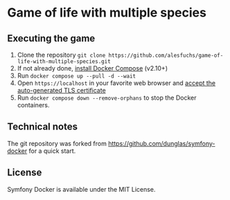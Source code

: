 # Game of life with multiple species

## Executing the game

1. Clone the repository `git clone https://github.com/alesfuchs/game-of-life-with-multiple-species.git` 
2. If not already done, [install Docker Compose](https://docs.docker.com/compose/install/) (v2.10+)
2. Run `docker compose up --pull -d --wait`
3. Open `https://localhost` in your favorite web browser and [accept the auto-generated TLS certificate](https://stackoverflow.com/a/15076602/1352334)
4. Run `docker compose down --remove-orphans` to stop the Docker containers.

## Technical notes

The git repository was forked from https://github.com/dunglas/symfony-docker for a quick start.

## License

Symfony Docker is available under the MIT License.
